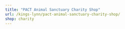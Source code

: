 ```yaml
---
title: "PACT Animal Sanctuary Charity Shop"
url: /kings-lynn/pact-animal-sanctuary-charity-shop/
shop: charity
---
```

